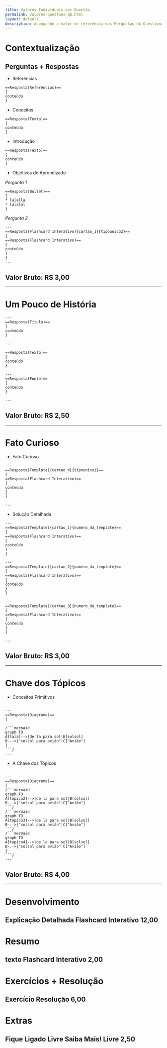 ```yaml
---
title: Valores Individuais por Questão
permalink: valores-questoes-qb.html
layout: default
description: Acompanhe o valor de referência das Perguntas do Questionário Base!
---
```

# Contextualização
## Perguntas + Respostas
* Referências

```
==Resposta(Referências)==
{
conteúdo
}
```
* Conceitos

```
==Resposta(Texto)==
{
conteúdo
}
```
* Introdução

```
==Resposta(Texto)==
{
conteúdo
}
```
* Objetivos de Aprendizado

_Pergunta 1_

```
==Resposta(Bullet)==
{
* lalalla
* lalalal
}
```
_Pergunta 2_
```
---
==Resposta(Flashcard Interativo){cartao_1}{tipounico2}==
{
==Resposta(Flashcard Interativo)==
{
conteúdo
}
}
---
```
## Valor Bruto: R$ 3,00
---
# Um Pouco de História

```
---
==Resposta(Título)==
{
conteúdo
}

---

==Resposta(Texto)==
{
conteúdo
}

---
==Resposta(Fonte)==
{
conteúdo
}

---
```

## Valor Bruto: R$ 2,50
---
# Fato Curioso
* Fato Curioso

```
---
==Resposta(Template){cartao_n}{tipounico1}==
{
==Resposta(Flashcard Interativo)==
{
conteúdo
}
}

---
```
* Solução Detalhada

```
---
==Resposta(Template){cartao_1}{numero_da_template}==
{
==Resposta(Flashcard Interativo)==
{
conteúdo
}
}

---
==Resposta(Template){cartao_2}{numero_da_template}==
{
==Resposta(Flashcard Interativo)==
{
conteúdo
}
}

---
==Resposta(Template){cartao_3}{numero_da_template}==
{
==Resposta(Flashcard Interativo)==
{
conteúdo
}
}

---
```

## Valor Bruto: R$ 3,00
---
# Chave dos Tópicos
* Conceitos Primitivos

```

---
==Resposta(Diagrama)==
{

/```mermaid
graph TD
A[lala]-->|de la para sol|B[solsol]
B-.->|"solsol para avião"|C["Avião"]
}
```/
---
```

* A Chave dos Tópicos

```

---
==Resposta(Diagrama)==
{
/```mermaid
graph TD
A[topico2]-->|de la para sol|B[solsol]
B-.->|"solsol para avião"|C["Avião"]
```/
/```mermaid
graph TD
A[topico3]-->|de la para sol|B[solsol]
B-.->|"solsol para avião"|C["Avião"]
```/
/```mermaid
graph TD
A[topico4]-->|de la para sol|B[solsol]
B-.->|"solsol para avião"|C["Avião"]
}
```/
---
```
## Valor Bruto: R$ 4,00
---
# Desenvolvimento

**Explicação Detalhada**
**Flashcard Interativo**
12,00
---
# Resumo
**texto**
**Flashcard Interativo**
2,00
---
# Exercícios + Resolução
**Exercício**
**Resolução**
6,00
---
# Extras
Fique Ligado
**Livre**
Saiba Mais!
**Livre**
2,50
---
